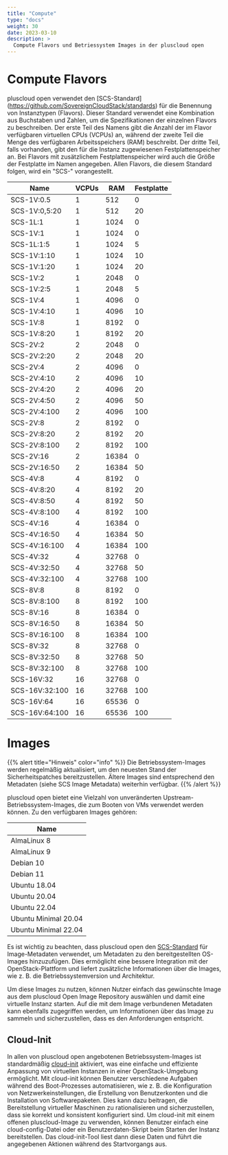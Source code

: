 ```yaml
---
title: "Compute"
type: "docs"
weight: 30
date: 2023-03-10
description: >
  Compute Flavors und Betriessystem Images in der pluscloud open
---
```


# Compute Flavors

pluscloud open verwendet den [SCS-Standard] (https://github.com/SovereignCloudStack/standards) für die Benennung von Instanztypen (Flavors). Dieser Standard verwendet eine Kombination aus Buchstaben und Zahlen, um die Spezifikationen der einzelnen Flavors zu beschreiben. Der erste Teil des Namens gibt die Anzahl der im Flavor verfügbaren virtuellen CPUs (VCPUs) an, während der zweite Teil die Menge des verfügbaren Arbeitsspeichers (RAM) beschreibt. Der dritte Teil, falls vorhanden, gibt den für die Instanz zugewiesenen Festplattenspeicher an. Bei Flavors mit zusätzlichem Festplattenspeicher wird auch die Größe der Festplatte im Namen angegeben. Allen Flavors, die diesem Standard folgen, wird ein "SCS-" vorangestellt.

| Name           | VCPUs | RAM   | Festplatte |
|----------------|-------|-------|------------|
| SCS-1V:0.5     | 1     |   512 |          0 |
| SCS-1V:0,5:20  | 1     |   512 |         20 |
| SCS-1L:1       | 1     |  1024 |          0 |
| SCS-1V:1       | 1     |  1024 |          0 |
| SCS-1L:1:5     | 1     |  1024 |          5 |
| SCS-1V:1:10    | 1     |  1024 |         10 |
| SCS-1V:1:20    | 1     |  1024 |         20 |
| SCS-1V:2       | 1     |  2048 |          0 |
| SCS-1V:2:5     | 1     |  2048 |          5 |
| SCS-1V:4       | 1     |  4096 |          0 |
| SCS-1V:4:10    | 1     |  4096 |         10 |
| SCS-1V:8       | 1     |  8192 |          0 |
| SCS-1V:8:20    | 1     |  8192 |         20 |
| SCS-2V:2       | 2     |  2048 |          0 |
| SCS-2V:2:20    | 2     |  2048 |         20 |
| SCS-2V:4       | 2     |  4096 |          0 |
| SCS-2V:4:10    | 2     |  4096 |         10 |
| SCS-2V:4:20    | 2     |  4096 |         20 |
| SCS-2V:4:50    | 2     |  4096 |         50 |
| SCS-2V:4:100   | 2     |  4096 |        100 |
| SCS-2V:8       | 2     |  8192 |          0 |
| SCS-2V:8:20    | 2     |  8192 |         20 |
| SCS-2V:8:100   | 2     |  8192 |        100 |
| SCS-2V:16      | 2     | 16384 |          0 |
| SCS-2V:16:50   | 2     | 16384 |         50 |
| SCS-4V:8       | 4     |  8192 |          0 |
| SCS-4V:8:20    | 4     |  8192 |         20 |
| SCS-4V:8:50    | 4     |  8192 |         50 |
| SCS-4V:8:100   | 4     |  8192 |        100 |
| SCS-4V:16      | 4     | 16384 |          0 |
| SCS-4V:16:50   | 4     | 16384 |         50 |
| SCS-4V:16:100  | 4     | 16384 |        100 |
| SCS-4V:32      | 4     | 32768 |          0 |
| SCS-4V:32:50   | 4     | 32768 |         50 |
| SCS-4V:32:100  | 4     | 32768 |        100 |
| SCS-8V:8       | 8     |  8192 |          0 |
| SCS-8V:8:100   | 8     |  8192 |        100 |
| SCS-8V:16      | 8     | 16384 |          0 |
| SCS-8V:16:50   | 8     | 16384 |         50 |
| SCS-8V:16:100  | 8     | 16384 |        100 |
| SCS-8V:32      | 8     | 32768 |          0 |
| SCS-8V:32:50   | 8     | 32768 |         50 |
| SCS-8V:32:100  | 8     | 32768 |        100 |
| SCS-16V:32     | 16    | 32768 |          0 |
| SCS-16V:32:100 | 16    | 32768 |        100 |
| SCS-16V:64     | 16    | 65536 |          0 |
| SCS-16V:64:100 | 16    | 65536 |        100 |

# Images

{{% alert title="Hinweis" color="info" %}}
Die Betriebssystem-Images werden regelmäßig aktualisiert, um den neuesten Stand der Sicherheitspatches bereitzustellen. Ältere Images sind entsprechend den Metadaten (siehe SCS Image Metadata) weiterhin verfügbar.
{{% /alert %}}

pluscloud open bietet eine Vielzahl von unveränderten Upstream-Betriebssystem-Images, die zum Booten von VMs verwendet werden können. Zu den verfügbaren Images gehören:

| Name                 |
|----------------------|
| AlmaLinux 8          |
| AlmaLinux 9          |
| Debian 10            |
| Debian 11            |
| Ubuntu 18.04         |
| Ubuntu 20.04         |
| Ubuntu 22.04         |
| Ubuntu Minimal 20.04 |
| Ubuntu Minimal 22.04 |

Es ist wichtig zu beachten, dass pluscloud open den [SCS-Standard](https://github.com/SovereignCloudStack/standards) für Image-Metadaten verwendet, um Metadaten zu den bereitgestellten OS-Images hinzuzufügen. Dies ermöglicht eine bessere Integration mit der OpenStack-Plattform und liefert zusätzliche Informationen über die Images, wie z. B. die Betriebssystemversion und Architektur.

Um diese Images zu nutzen, können Nutzer einfach das gewünschte Image aus dem pluscloud Open Image Repository auswählen und damit eine virtuelle Instanz starten. Auf die mit dem Image verbundenen Metadaten kann ebenfalls zugegriffen werden, um Informationen über das Image zu sammeln und sicherzustellen, dass es den Anforderungen entspricht.

## Cloud-Init

In allen von pluscloud open angebotenen Betriebssystem-Images ist standardmäßig [cloud-init](https://cloudinit.readthedocs.io/en/latest/) aktiviert, was eine einfache und effiziente Anpassung von virtuellen Instanzen in einer OpenStack-Umgebung ermöglicht. Mit cloud-init können Benutzer verschiedene Aufgaben während des Boot-Prozesses automatisieren, wie z. B. die Konfiguration von Netzwerkeinstellungen, die Erstellung von Benutzerkonten und die Installation von Softwarepaketen. Dies kann dazu beitragen, die Bereitstellung virtueller Maschinen zu rationalisieren und sicherzustellen, dass sie korrekt und konsistent konfiguriert sind. Um cloud-init mit einem offenen pluscloud-Image zu verwenden, können Benutzer einfach eine cloud-config-Datei oder ein Benutzerdaten-Skript beim Starten der Instanz bereitstellen. Das cloud-init-Tool liest dann diese Daten und führt die angegebenen Aktionen während des Startvorgangs aus.
